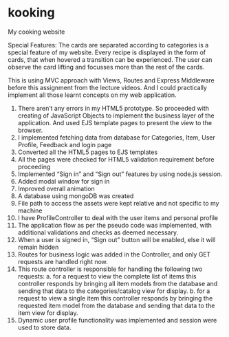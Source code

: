 # kooking
My cooking website

Special Features:
The cards are separated according to categories is a special feature of my website. Every recipe is displayed in the form of cards, that when hovered a transition can be experienced.
The user can observe the card lifting and focusses more than the rest of the cards.

This is using MVC approach with Views, Routes and Express Middleware before this assignment from the lecture videos. And I could practically implement all those learnt concepts on my web application.


1. There aren’t any errors in my HTML5 prototype. So proceeded with creating of JavaScript Objects to implement the business layer of the application. 
And used EJS template pages to present the view to the browser.
2. I implemented fetching data from database for Categories, Item, User Profile, Feedback and login page
3. Converted all the HTML5 pages to EJS templates
4. All the pages were checked for HTML5 validation requirement before proceeding
5. Implemented “Sign in” and “Sign out” features by using node.js session.
6. Added modal window for sign in
7. Improved overall animation
8. A database using mongoDB was created
9. File path to access the assets were kept relative and not specific to my machine
10. I have ProfileController to deal with the user items and personal profile
11. The application flow as per the pseudo code was implemented, with additional
validations and checks as deemed necessary.
12. When a user is signed in, “Sign out” button will be enabled, else it will remain hidden
13. Routes for business logic was added in the Controller, and only GET requests are handled right now.
14. This route controller is responsible for handling the following two requests:
    a. for a request to view the complete list of items this controller responds by
        bringing all item models from the database and sending that data to the
        categories/catalog view for display.
    b. for a request to view a single item this controller responds by bringing the
        requested item model from the database and sending that data to the item view for display.
15. Dynamic user profile functionality was implemented and session were used to store
data.
